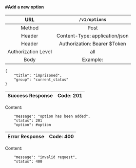 #### #Add a new option

|URL | `/v1/options`  |
|:-:|:-:|
|  Method  | Post |
|  Header  | Content-Type: application/json |
|  Header  | Authorization: Bearer $Token |
|  Authorization Level | all |
|  Body  |Example:
    {
        "title": "imprisoned",
        "group": "current_status"
    }

| Success Response | Code: 201  |
|:-:|:-:|

Content:

        "message": "option has been added",
        "status": 201
        "option": #option

| Error Response | Code: 400  |
|:-:|:-:|

Content:

        "message": "invalid request",
        "status": 400